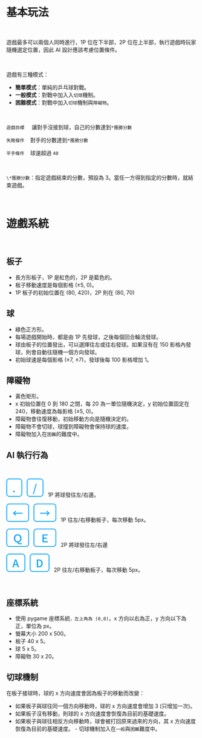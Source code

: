 # 基本玩法

<br />

遊戲最多可以兩個人同時進行，1P 位在下半部，2P 位在上半部，執行遊戲時玩家隨機選定位置，因此 AI 設計應該考慮位置條件。

<br />

遊戲有三種模式：

- **簡單模式**：單純的乒乓球對戰。
- **一般模式**：對戰中加入入`切球`機制。
- **困難模式**：對戰中加入`切球`機制與`障礙物`。

<br />

`遊戲目標` &nbsp;&nbsp;&nbsp; 讓對手沒接到球，自己的分數達到`*獲勝分數`

`失敗條件`&nbsp;&nbsp;&nbsp; 對手的分數達到`*獲勝分數`

`平手條件`&nbsp;&nbsp;&nbsp; 球速超過 `40`

<br />

`\*獲勝分數`：指定遊戲結束的分數，預設為 3。當任一方得到指定的分數時，就結束遊戲。

<br />

# 遊戲系統

<br />

## 板子

- 長方形板子，1P 是紅色的，2P 是藍色的。
- 板子移動速度是每個影格 (±5, 0)。
- 1P 板子的初始位置在 (80, 420)，2P 則在 (80, 70)

## 球

- 綠色正方形。
- 每場遊戲開始時，都是由 1P 先發球，之後每個回合輪流發球。
- 球由板子的位置發出，可以選擇往左或往右發球。如果沒有在 150 影格內發球，則會自動往隨機一個方向發球。
- 初始球速是每個影格 (±7, ±7)，發球後每 100 影格增加 1。

## 障礙物

- 黃色矩形。
- x 初始位置在 0 到 180 之間，每 20 為一單位隨機決定，y 初始位置固定在 240，移動速度為每影格 (±5, 0)。
- 障礙物會往復移動，初始移動方向是隨機決定的。
- 障礙物不會切球，球撞到障礙物會保持球的速度。
- 障礙物加入在`困難`的難度中。

## AI 執行行為

<br />

![dot-key](/assets/icons/dot.svg)&nbsp;&nbsp;&nbsp;![dash-key](/assets/icons/slash.svg)&nbsp;&nbsp;&nbsp;1P 將球發往左/右邊。

![left-key](/assets/icons/left.svg)&nbsp;&nbsp;&nbsp;![right-key](/assets/icons/right.svg)&nbsp;&nbsp;&nbsp;1P 往左/右移動板子，每次移動 5px。

![q-key](/assets/icons/q.svg)&nbsp;&nbsp;&nbsp;![e-key](/assets/icons/e.svg)&nbsp;&nbsp;&nbsp;2P 將球發往左/右邊

![A-key](/assets/icons/a.svg)&nbsp;&nbsp;&nbsp;![D-key](/assets/icons/d.svg)&nbsp;&nbsp;&nbsp;2P 往左/右移動板子，每次移動 5px。

<br />

## 座標系統

- 使用 pygame 座標系統`，左上角為 (0,0)`，x 方向以右為正，y 方向以下為正，單位為 px。
- 螢幕大小 200 x 500。
- 板子 40 x 5。
- 球 5 x 5。
- 障礙物 30 x 20。

## 切球機制

在板子接球時，球的 x 方向速度會因為板子的移動而改變：

- 如果板子與球往同一個方向移動時，球的 x 方向速度會增加 3 (只增加一次)。
- 如果板子沒有移動，則球的 x 方向速度會恢復為目前的基礎速度。
- 如果板子與球往相反方向移動時，球會被打回原來過來的方向，其 x 方向速度恢復為目前的基礎速度。 - 切球機制加入在`一般`與`困難`難度中。
